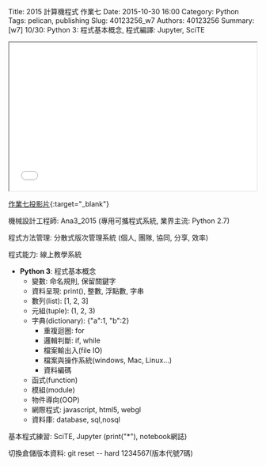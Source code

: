Title: 2015 計算機程式 作業七
Date: 2015-10-30 16:00
Category: Python
Tags: pelican, publishing
Slug: 40123256_w7
Authors: 40123256
Summary: [w7] 10/30: Python 3: 程式基本概念, 程式編譯: Jupyter, SciTE





<iframe src="40123256_cp_w7_p.html" width="500" height="300"></iframe>

[作業七投影片](40123256_cp_w7_p.html){:target="_blank"}

機械設計工程師: Ana3_2015 (專用可攜程式系統, 業界主流: Python 2.7)

程式方法管理: 分散式版次管理系統 (個人, 團隊, 協同, 分享, 效率)

程式能力: 線上教學系統

  * **Python 3**: 程式基本概念
      * 變數: 命名規則, 保留關鍵字
      * 資料呈現: print(), 整數, 浮點數, 字串
      * 數列(list): [1, 2, 3]
      * 元組(tuple): (1, 2, 3)
      * 字典(dictionary): {"a":1, "b":2}
        * 重複迴圈: for
        * 邏輯判斷: if, while
        * 檔案輸出入(file IO)
        * 檔案與操作系統(windows, Mac, Linux...)
        * 資料編碼
      * 函式(function)
      * 模組(module)
      * 物件導向(OOP)
      * 網際程式: javascript, html5, webgl
      * 資料庫: database, sql,nosql

基本程式練習: SciTE, Jupyter (print("*"), notebook網誌)

切換倉儲版本資料: git reset -- hard 1234567(版本代號7碼)





